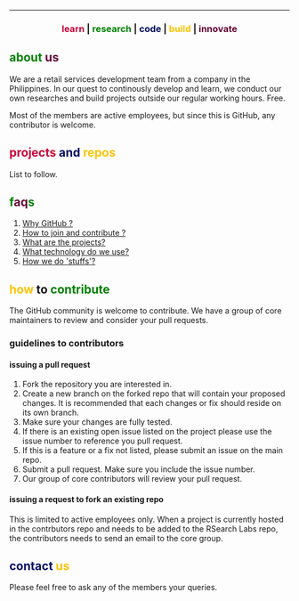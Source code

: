<hr/>
<h3><center><span style="color:#C70039">learn</span> | <span style="color:green">research</span> | <span style="color:#041064">code</span> | <span style="color:#FFC300">build</span> | <span style="color:#640433">innovate</span> </center></h3>

## <span style="color:green">about</span> <span style="color:#640433">us</span>

We are a retail services development team from a company in the Philippines. In our quest to continously develop and learn, we conduct our own researches and build projects outside our regular working hours. Free.

Most of the members are active employees, but since this is GitHub, any contributor is welcome.

## <span style="color:#C70039">projects</span> <span style="color:#041064">and</span> <span style="color:#FFC300">repos</span>

List to follow.

## <span style="color:green">f</span><span style="color:#640433">aq</span><span style="color:green">s</span>
1. [Why GitHub ?](faqs/1-whygithub.md)
2. [How to join and contribute ?](faqs/2-getinvolved.md)
3. [What are the projects?](faqs/3-ourprojects.md)
4. [What technology do we use?](faqs/4-devsupport.md)
5. [How we do 'stuffs'?](faqs/5-ourworkflow.md)

## <span style="color:#FFC300">how</span> to <span style="color:green">contribute</span> 

The GitHub community is welcome to contribute. We have a group of core maintainers to review and consider your pull requests.

### guidelines to contributors

#### issuing a pull request
1. Fork the repository you are interested in.
2. Create a new branch on the forked repo that will contain your proposed changes. It is recommended that each changes or fix should reside on its own branch.
3. Make sure your changes are fully tested.
4. If there is an existing open issue listed on the project please use the issue number to reference you pull request.
5. If this is a feature or a fix not listed, please submit an issue on the main repo.
6. Submit a pull request. Make sure you include the issue number.
7. Our group of core contributors will review your pull request.

#### issuing a request to fork an existing repo
This is limited to active employees only. When a project is currently hosted in the contrbutors repo and needs to be added to the RSearch Labs repo, the contributors needs to send an email to the core group.



## <span style="color:#041064">contact</span> <span style="color:#FFC300">us</span>
Please feel free to ask any of the members your queries.

